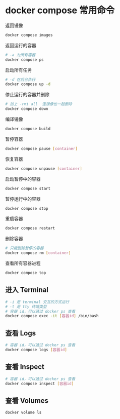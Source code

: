 # docker compose 常用命令

返回镜像
```bash
docker compose images
```

返回运行的容器
```bash
# -a 为所有容器
docker compose ps
```

启动所有任务
```bash
# -d 在后台执行
docker compose up -d
```

停止运行的容器并删除
```bash
# 加上 -rmi all  连镜像也一起删除
docker compose down
```

编译镜像
```bash
docker compose build
```

暂停容器
```bash
docker compose pause [container]
```

恢复容器
```bash
docker compose unpause [container]
```

启动暂停中的容器
```bash
docker compose start
```

暂停运行中的容器
```bash
docker compose stop
```

重启容器
```bash
docker compose restart
```

删除容器
```bash
# 只能删除暂停的容器
docker compose rm [container]
```

查看所有容器进程
```bash
docker compose top
```

## 进入 Terminal
```bash
# -i 是 terminal 交互的方式运行
# -t 是 tty 终端类型
# 容器 id，可以通过 docker ps 查看
docker compose exec -it [容器id] /bin/bash
```

## 查看 Logs
```bash
# 容器 id，可以通过 docker ps 查看
docker compose logs [容器id]
```

## 查看 Inspect
```bash
# 容器 id，可以通过 docker ps 查看
docker compose inspect [容器id]
```

## 查看 Volumes
```bash
docker volume ls
```
